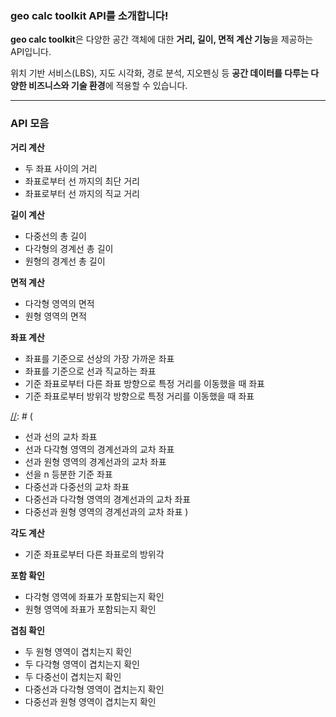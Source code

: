 ### geo calc toolkit API를 소개합니다!

**geo calc toolkit**은 다양한 공간 객체에 대한 **거리, 길이, 면적 계산 기능**을 제공하는 API입니다.

위치 기반 서비스(LBS), 지도 시각화, 경로 분석, 지오펜싱 등 **공간 데이터를 다루는 다양한 비즈니스와 기술 환경**에 적용할 수 있습니다.

---

### API 모음

**거리 계산**

- 두 좌표 사이의 거리
- 좌표로부터 선 까지의 최단 거리
- 좌표로부터 선 까지의 직교 거리

**길이 계산**

- 다중선의 총 길이
- 다각형의 경계선 총 길이
- 원형의 경계선 총 길이

**면적 계산**

- 다각형 영역의 면적
- 원형 영역의 면적

**좌표 계산**

- 좌표를 기준으로 선상의 가장 가까운 좌표
- 좌표를 기준으로 선과 직교하는 좌표
- 기준 좌표로부터 다른 좌표 방향으로 특정 거리를 이동했을 때 좌표
- 기준 좌표로부터 방위각 방향으로 특정 거리를 이동했을 때 좌표

[//]: # (
- 선과 선의 교차 좌표
- 선과 다각형 영역의 경계선과의 교차 좌표
- 선과 원형 영역의 경계선과의 교차 좌표
- 선을 n 등분한 기준 좌표
- 다중선과 다중선의 교차 좌표
- 다중선과 다각형 영역의 경계선과의 교차 좌표
- 다중선과 원형 영역의 경계선과의 교차 좌표
)

[//]: # (**geo calc toolkit**은 다양한 공간 객체에 대한 **거리, 길이, 면적 계산 기능**을 제공하는 API입니다.)

**각도 계산**

- 기준 좌표로부터 다른 좌표로의 방위각

**포함 확인**

- 다각형 영역에 좌표가 포함되는지 확인
- 원형 영역에 좌표가 포함되는지 확인

**겹침 확인**

- 두 원형 영역이 겹치는지 확인
- 두 다각형 영역이 겹치는지 확인
- 두 다중선이 겹치는지 확인
- 다중선과 다각형 영역이 겹치는지 확인
- 다중선과 원형 영역이 겹치는지 확인